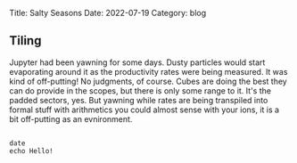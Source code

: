 Title: Salty Seasons
Date: 2022-07-19
Category: blog

## Tiling
Jupyter had been yawning for some days. Dusty particles would start evaporating
around it as the productivity rates were being measured. It was kind of
off-putting! No judgments, of course. Cubes are doing the best they can do
provide in the scopes, but there is only some range to it. It's the padded
sectors, yes. But yawning while rates are being transpiled into formal stuff
with arithmetics you could almost sense with your ions, it is a bit off-putting
as an evnironment.

```shell

date
echo Hello!

```
